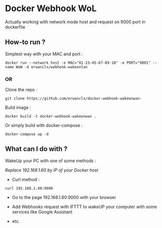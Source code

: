 # Docker Webhook WoL

Actually working with network mode host and request on 9000 port in dockerfile

## How-to run ?
Simplest way with your MAC and port :
```
docker run --network host -e MAC="01-23-45-67-89-10" -e PORT="9001" --name WoW -d erwanclx/webhook-wakeonlan
```

### OR

Clone the repo :
```
git clone https://github.com/erwanclx/docker-webhook-wakeonwan-
```

Build image :
```
docker build -t docker-webhook-wakeonwan .
```
Or simply build with docker-compose :

```
docker-compose up -d
```

## What can I do with ?

WakeUp your PC with one of some methods :

*Replace 192.168.1.60 by IP of your Docker host*

- Curl method :
```
curl 192.168.1.60:9000
```

- Go to the page 192.168.1.60:9000 with your browser

- Add Webhooks request with IFTTT to wakeUP your computer with some services like Google Assistant

- etc.

